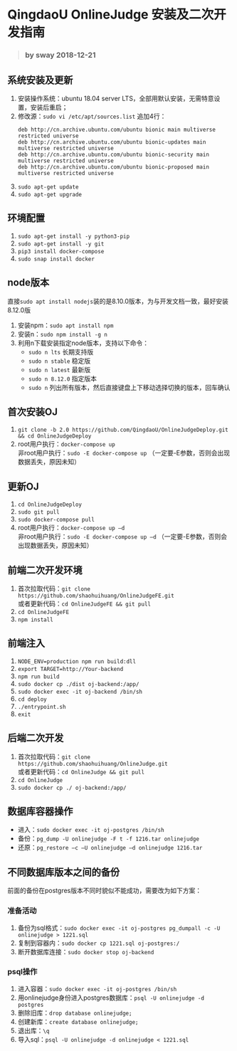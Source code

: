 # QingdaoU OnlineJudge 安装及二次开发指南

> ### by sway 2018-12-21 ###

## 系统安装及更新

1. 安装操作系统：ubuntu 18.04 server LTS，全部用默认安装，无需特意设置，安装后重启；
2. 修改源：`sudo vi /etc/apt/sources.list`
   追加4行：
   ```
   deb http://cn.archive.ubuntu.com/ubuntu bionic main multiverse restricted universe
   deb http://cn.archive.ubuntu.com/ubuntu bionic-updates main multiverse restricted universe
   deb http://cn.archive.ubuntu.com/ubuntu bionic-security main multiverse restricted universe
   deb http://cn.archive.ubuntu.com/ubuntu bionic-proposed main multiverse restricted universe
   ```
3. `sudo apt-get update`
4. `sudo apt-get upgrade`

## 环境配置

1. `sudo apt-get install -y python3-pip`
2. `sudo apt-get install -y git`
3. `pip3 install docker-compose`
4. `sudo snap install docker`
   
## node版本

直接`sudo apt install nodejs`装的是8.10.0版本，为与开发文档一致，最好安装8.12.0版
1. 安装npm：`sudo apt install npm`
2. 安装n：`sudo npm install -g n`
3. 利用n下载安装指定node版本，支持以下命令：
   + `sudo n lts` 长期支持版
   + `sudo n stable` 稳定版
   + `sudo n latest` 最新版
   + `sudo n 8.12.0` 指定版本
   + `sudo n` 列出所有版本，然后直接键盘上下移动选择切换的版本，回车确认

## 首次安装OJ

1. `git clone -b 2.0 https://github.com/QingdaoU/OnlineJudgeDeploy.git && cd OnlineJudgeDeploy`
2. root用户执行：`docker-compose up`  
   非root用户执行：`sudo -E docker-compose up` （一定要-E参数，否则会出现数据丢失，原因未知）

## 更新OJ

1. `cd OnlineJudgeDeploy`
2. `sudo git pull`
3. `sudo docker-compose pull`
4. root用户执行：`docker-compose up –d`  
   非root用户执行：`sudo -E docker-compose up –d` （一定要-E参数，否则会出现数据丢失，原因未知）
  
## 前端二次开发环境

1. 首次拉取代码：`git clone https://github.com/shaohuihuang/OnlineJudgeFE.git`  
   或者更新代码：`cd OnlineJudgeFE && git pull`
2. `cd OnlineJudgeFE`
3. `npm install`

## 前端注入

1. `NODE_ENV=production npm run build:dll`
2. `export TARGET=http://Your-backend`
3. `npm run build`
4. `sudo docker cp ./dist oj-backend:/app/`
5. `sudo docker exec -it oj-backend /bin/sh`
6. `cd deploy`
7. `./entrypoint.sh`
8. `exit`

## 后端二次开发

1. 首次拉取代码：`git clone https://github.com/shaohuihuang/OnlineJudge.git`  
   或者更新代码：`cd OnlineJudge && git pull`
2. `cd OnlineJudge`
3. `sudo docker cp ./ oj-backend:/app/`

## 数据库容器操作

+ 进入：`sudo docker exec -it oj-postgres /bin/sh`
+ 备份：`pg_dump -U onlinejudge -F t -f 1216.tar onlinejudge`
+ 还原：`pg_restore –c –U onlinejudge –d onlinejudge 1216.tar`

## 不同数据库版本之间的备份

前面的备份在postgres版本不同时貌似不能成功，需要改为如下方案：

### 准备活动

1. 备份为sql格式：`sudo docker exec -it oj-postgres pg_dumpall -c -U onlinejudge > 1221.sql`
2. 复制到容器内：`sudo docker cp 1221.sql oj-postgres:/`
3. 断开数据库连接：`sudo docker stop oj-backend`

### psql操作

1. 进入容器：`sudo docker exec -it oj-postgres /bin/sh`
2. 用onlinejudge身份进入postgres数据库：`psql -U onlinejudge -d postgres`
3. 删除旧库：`drop database onlinejudge;`
4. 创建新库：`create database onlinejudge;`
5. 退出库：`\q`
6. 导入sql：`psql -U onlinejudge -d onlinejudge < 1221.sql` 